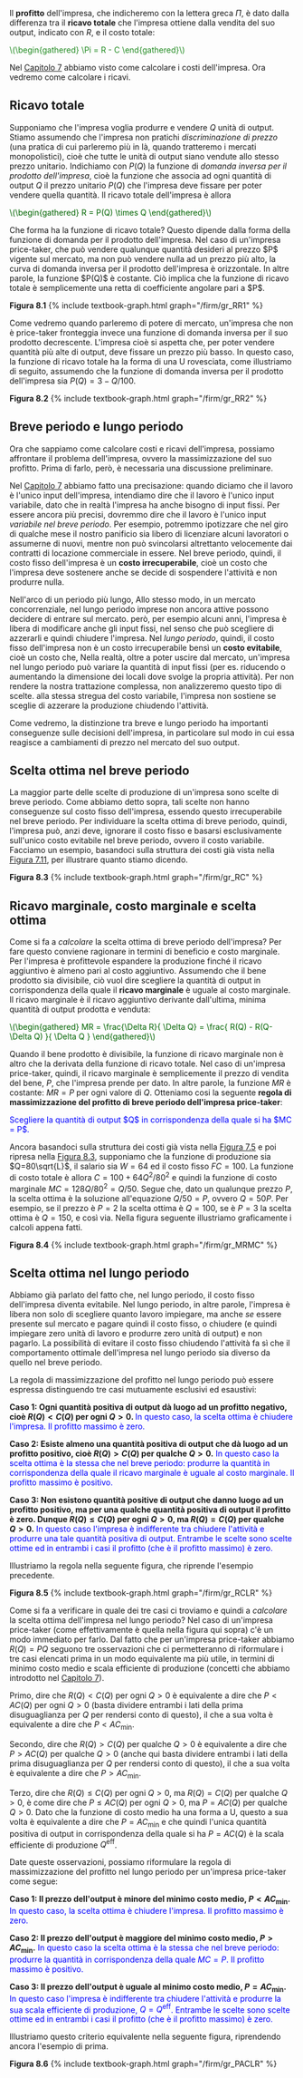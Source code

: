 


Il <b>profitto</b> dell'impresa, che indicheremo con la lettera greca $\Pi$, è dato dalla differenza tra il <b>ricavo totale</b> che l'impresa ottiene dalla vendita del suo output, indicato con $R$, e il costo totale:

<p><span style="color: Forestgreen;">
\(\begin{gathered}
 \Pi = R - C
\end{gathered}\)
</span></p>

Nel <a href="{{ site.baseurl }}/it/I/7/2">Capitolo 7</a> abbiamo visto come calcolare i costi dell'impresa. Ora vedremo come calcolare i ricavi.




<h2>Ricavo totale</h2>

Supponiamo che l'impresa voglia produrre e vendere $Q$ unità di output.
<span class="marginnote">
Stiamo assumendo che l'impresa non pratichi <i>discriminazione di prezzo</i> (una pratica di cui parleremo più in là, quando tratteremo i mercati monopolistici), cioè che tutte le unità di output siano vendute allo stesso prezzo unitario.
</span>
Indichiamo con $P(Q)$ la funzione di <i>domanda inversa per il prodotto dell'impresa</i>, cioè la funzione che associa ad ogni quantità di output $Q$ il prezzo unitario $P(Q)$ che l'impresa deve fissare per poter vendere quella quantità. Il ricavo totale dell'impresa è allora
<p><span style="color: Darkgreen;">
\(\begin{gathered}
 R = P(Q) \times Q
\end{gathered}\)
</span></p>
Che forma ha la funzione di ricavo totale? Questo dipende dalla forma della funzione di domanda per il prodotto dell'impresa. Nel caso di un'impresa price-taker, che può vendere qualunque quantità desideri al prezzo $P$ vigente sul mercato, ma non può vendere nulla ad un prezzo più alto, la curva di domanda inversa per il prodotto dell'impresa è orizzontale. In altre parole, la funzione $P(Q)$ è costante. Ciò implica che la funzione di ricavo totale è semplicemente una retta di coefficiente angolare pari a $P$. 

<a id="gr_RR1"><strong>Figura 8.1</strong></a>
{% include textbook-graph.html graph="/firm/gr_RR1" %}

Come vedremo quando parleremo di potere di mercato, un'impresa che non è price-taker fronteggia invece una funzione di domanda inversa per il suo prodotto decrescente. L'impresa cioè si aspetta che, per poter vendere quantità più alte di output, deve fissare un prezzo più basso. In questo caso, la funzione di ricavo totale ha la forma di una U rovesciata, come illustriamo di seguito, assumendo che la funzione di domanda inversa per il prodotto dell'impresa sia $P(Q)=3-Q/100$.

<a id="gr_RR2"><strong>Figura 8.2</strong></a>
{% include textbook-graph.html graph="/firm/gr_RR2" %}










































<h2>Breve periodo e lungo periodo</h2>

Ora che sappiamo come calcolare costi e ricavi dell'impresa, possiamo affrontare il problema dell'impresa, ovvero la massimizzazione del suo profitto. Prima di farlo, però, è necessaria una discussione preliminare. 

Nel <a href="{{ site.baseurl }}/it/I/7/2#SUBSEC_PC">Capitolo 7</a> abbiamo fatto una precisazione: quando diciamo che il lavoro è l'unico input dell'impresa, intendiamo dire che il lavoro è l'unico input variabile, dato che in realtà l'impresa ha anche bisogno di input fissi. Per essere ancora più precisi, dovremmo dire che il lavoro è l'unico input <i>variabile nel breve periodo</i>. Per esempio, 
potremmo ipotizzare che nel giro di qualche mese il nostro panificio sia libero di licenziare alcuni lavoratori o assumerne di nuovi, mentre non può svincolarsi altrettanto velocemente dai contratti di locazione commerciale in essere. Nel breve periodo, quindi, il costo fisso dell'impresa è un <b>costo irrecuperabile</b>, cioè un costo che l'impresa deve sostenere anche se decide di sospendere l'attività e non produrre nulla.

Nell'arco di un periodo più lungo,
<span class="marginnote">
Allo stesso modo, in un mercato concorrenziale, nel lungo periodo imprese non ancora attive possono decidere di entrare sul mercato.
</span>
però, per esempio alcuni anni, l'impresa è libera di modificare anche gli input fissi, nel senso che può scegliere di azzerarli e quindi chiudere l'impresa. Nel <i>lungo periodo</i>, quindi, il costo fisso dell'impresa non è un costo irrecuperabile bensì un <b>costo evitabile</b>, cioè un costo che,
<span class="marginnote">
Nella realtà, oltre a poter uscire dal mercato, un'impresa nel lungo periodo può variare la quantità di input fissi (per es. riducendo o aumentando la dimensione dei locali dove svolge la propria attività). Per non rendere la nostra trattazione complessa, non analizzeremo questo tipo di scelte.
</span>
alla stessa stregua del costo variabile, l'impresa non sostiene se sceglie di azzerare la produzione chiudendo l'attività.

Come vedremo, la distinzione tra breve e lungo periodo ha importanti conseguenze sulle decisioni dell'impresa, in particolare sul modo in cui essa reagisce a cambiamenti di prezzo nel mercato del suo output.






















<h2>Scelta ottima nel breve periodo</h2>

La maggior parte delle scelte di produzione di un'impresa sono scelte di breve periodo. Come abbiamo detto sopra, tali scelte non hanno conseguenze sul costo fisso dell'impresa, essendo questo irrecuperabile nel breve periodo. Per individuare la scelta ottima di breve periodo, quindi, l'impresa può, anzi deve, ignorare il costo fisso e basarsi esclusivamente sull'unico costo evitabile nel breve periodo, ovvero il costo variabile. Facciamo un esempio, basandoci sulla struttura dei costi già vista nella <a href="{{ site.baseurl }}/it/I/7/2#gr_fromLtoCbis">Figura 7.11</a>, per illustrare quanto stiamo dicendo.

<a id="gr_RC"><strong>Figura 8.3</strong></a>
{% include textbook-graph.html graph="/firm/gr_RC" %}




















<h2>Ricavo marginale, costo marginale e scelta ottima</h2>

Come si fa a <i>calcolare</i> la scelta ottima di breve periodo dell'impresa? Per fare questo conviene ragionare in termini di beneficio e costo marginale. Per l'impresa è profittevole espandere la produzione finché il ricavo aggiuntivo è almeno pari al costo aggiuntivo. Assumendo che il bene prodotto sia divisibile, ciò vuol dire scegliere la quantità di output in corrispondenza della quale il <b>ricavo marginale</b> è uguale al costo marginale. Il ricavo marginale è il ricavo aggiuntivo derivante dall'ultima, minima quantità di output prodotta e venduta:

<p><span style="color: Darkgreen;">
\(\begin{gathered}
 MR = \frac{\Delta R}{ \Delta Q}  =  \frac{ R(Q) - R(Q-\Delta Q)    }{  \Delta Q   } 
\end{gathered}\)
</span></p>

Quando il bene prodotto è divisibile, la funzione di ricavo marginale non è altro che la derivata della funzione di ricavo totale. Nel caso di un'impresa price-taker, quindi, il ricavo marginale è semplicemente il prezzo di vendita del bene, $P$, che l'impresa prende per dato. In altre parole, la funzione $MR$ è costante: $MR=P$ per ogni valore di $Q$. Otteniamo cosi la seguente <b>regola di massimizzazione del profitto di breve periodo dell'impresa price-taker</b>:

<p><span style="color: Blue;">
Scegliere la quantità di output $Q$ in corrispondenza della quale si ha $MC = P$.
</span></p>

Ancora basandoci sulla struttura dei costi già vista nella <a href="{{ site.baseurl }}/it/I/7/2#gr_fromLtoCbis">Figura 7.5</a> e poi ripresa nella <a href="{{ site.baseurl }}/it/I/8/1#gr_RC">Figura 8.3</a>, supponiamo che la funzione di produzione sia $Q=80\sqrt{L}$, il salario sia $W=64$ ed il costo fisso $FC=100$. La funzione di costo totale è allora $C=100+64Q^2/80^2$ e quindi la funzione di costo marginale $MC=128Q/80^2=Q/50$. Segue che, dato un qualunque prezzo $P$, la scelta ottima è la soluzione all'equazione $Q/50=P$, ovvero $Q=50P$. Per esempio, se il prezzo è $P=2$ la scelta ottima è $Q=100$, se è $P=3$ la scelta ottima è $Q=150$, e così via. Nella figura seguente illustriamo graficamente i calcoli appena fatti.

<a id="gr_MRMC"><strong>Figura 8.4</strong></a>
{% include textbook-graph.html graph="/firm/gr_MRMC" %}



















<h2>Scelta ottima nel lungo periodo</h2>

Abbiamo già parlato del fatto che, nel lungo periodo, il costo fisso dell'impresa diventa evitabile. Nel lungo periodo, in altre parole, l'impresa è libera non solo di scegliere quanto lavoro impiegare, ma anche <i>se</i> essere presente sul mercato e pagare quindi il costo fisso, o chiudere (e quindi impiegare zero unità di lavoro e produrre zero unità di output) e non pagarlo. La possibilità di evitare il costo fisso chiudendo l'attività fa sì che il comportamento ottimale dell'impresa nel lungo periodo sia diverso da quello nel breve periodo.

La regola di massimizzazione del profitto nel lungo periodo può essere espressa distinguendo tre casi mutuamente esclusivi ed esaustivi:

<b>Caso 1: Ogni quantità positiva di output dà luogo ad un profitto negativo, cioè $R(Q)<C(Q)$ per ogni $Q>0$.
</b>
<span style="color: Blue;">In questo caso, la scelta ottima è chiudere l'impresa. Il profitto massimo è zero.</span>

<b>Caso 2: Esiste almeno una quantità positiva di output che dà luogo ad un profitto positivo, cioè $R(Q)>C(Q)$ per 
qualche $Q>0$.</b>
<span style="color: Blue;">In questo caso la scelta ottima è la stessa che nel breve periodo: produrre la quantità in corrispondenza della quale il ricavo marginale è uguale al costo marginale. Il profitto massimo è positivo.</span>

<b>Caso 3: Non esistono quantità positive di output che danno luogo ad un profitto positivo, ma per una qualche quantità positiva di output il profitto è zero. Dunque $R(Q)\leq C(Q)$ per 
ogni $Q>0$, ma $R(Q)=C(Q)$ per qualche $Q>0$.</b>
<span style="color: Blue;">
In questo caso l'impresa è indifferente tra chiudere l'attività e produrre una tale quantità positiva di output. Entrambe le scelte sono scelte ottime ed in entrambi i casi il profitto (che è il profitto massimo) è zero.
</span>

Illustriamo la regola nella seguente figura, che riprende l'esempio precedente.

<a id="gr_RCLR"><strong>Figura 8.5</strong></a>
{% include textbook-graph.html graph="/firm/gr_RCLR" %}

Come si fa a verificare in quale dei tre casi ci troviamo e quindi a <i>calcolare</i> la scelta ottima dell'impresa nel lungo periodo? Nel caso di un'impresa price-taker (come effettivamente è quella nella figura qui sopra) c'è un modo immediato per farlo. Dal fatto che per un'impresa price-taker abbiamo $R(Q)=PQ$ seguono tre osservazioni che ci permetteranno di riformulare i tre casi elencati prima in un modo equivalente ma più utile, in termini di minimo costo medio e scala efficiente di produzione (concetti che abbiamo introdotto nel <a href="{{ site.baseurl }}/it/I/7/2#gr_qeff">Capitolo 7</a>).

Primo, dire che $R(Q)<C(Q)$ per ogni $Q>0$ è equivalente a dire che $P<AC(Q)$ per ogni $Q>0$ (basta dividere entrambi i lati della prima disuguaglianza per $Q$ per rendersi conto di questo), il che a sua volta è equivalente a dire che $P<AC_{\text{min}}$.

Secondo, dire che $R(Q)>C(Q)$ per qualche $Q>0$ è equivalente a dire che $P>AC(Q)$ per qualche $Q>0$ (anche qui basta dividere entrambi i lati della prima disuguaglianza per $Q$ per rendersi conto di questo), il che a sua volta è equivalente a dire che $P>AC_{\text{min}}$.

Terzo, dire che $R(Q)\leq C(Q)$ per ogni $Q>0$, ma $R(Q)=C(Q)$ per qualche $Q>0$, è come dire che $P\leq AC(Q)$ per ogni $Q>0$, ma $P=AC(Q)$ per qualche $Q>0$. Dato che la funzione di costo medio ha una forma a U, questo a sua volta è equivalente a dire che $P=AC_{\text{min}}$ e che quindi l'unica quantità positiva di output in corrispondenza della quale si ha $P=AC(Q)$ è la scala efficiente di produzione $Q^{\text{eff}}$.

Date queste osservazioni, possiamo riformulare la regola di massimizzazione del profitto nel lungo periodo per un'impresa price-taker come segue:

<b>Caso 1: Il prezzo dell'output è minore del minimo costo medio, $P<AC_{\text{min}}$.</b>
<span style="color: Blue;">In questo caso, la scelta ottima è chiudere l'impresa. Il profitto massimo è zero.</span>

<b>Caso 2: Il prezzo dell'output è maggiore del minimo costo medio, $P>AC_{\text{min}}$.</b>
<span style="color: Blue;">In questo caso la scelta ottima è la stessa che nel breve periodo: produrre la quantità in corrispondenza della quale $MC=P$. Il profitto massimo è positivo.</span>

<b>Caso 3: Il prezzo dell'output è uguale al minimo costo medio, $P=AC_{\text{min}}$.</b>
<span style="color: Blue;">
In questo caso l'impresa è indifferente tra chiudere l'attività e produrre la sua scala efficiente di produzione, $Q=Q^{\text{eff}}$. Entrambe le scelte sono scelte ottime ed in entrambi i casi il profitto (che è il profitto massimo) è zero.
</span>

Illustriamo questo criterio equivalente nella seguente figura, riprendendo ancora l'esempio di prima.

<a id="gr_PACLR"><strong>Figura 8.6</strong></a>
{% include textbook-graph.html graph="/firm/gr_PACLR" %}


















